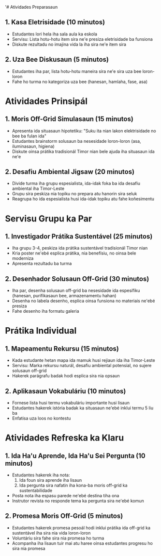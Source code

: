 '# Atividades Preparasaun

## 1. Kasa Eletrisidade (10 minutos)
- Estudantes lori hela iha sala aula ka eskola
- Servisu: Lista hotu-hotu item sira ne'e presiza eletrisidade ba funsiona
- Diskute rezultadu no imajina vida la iha sira ne'e item sira

## 2. Uza Bee Diskusaun (5 minutos)
- Estudantes iha par, lista hotu-hotu maneira sira ne'e sira uza bee loron-loron
- Fahe ho turma no kategoriza uza bee (hanesan, hamlaha, fase, asa)

# Atividades Prinsipál

## 1. Moris Off-Grid Simulasaun (15 minutos)
- Apresenta ida situasaun hipotetiku: "Suku ita nian lakon elektrisidade no bee ba fulan ida"
- Estudantes brainstorm solusaun ba nesesidade loron-loron (asa, iluminasaun, higiena)
- Diskute oinsa prátika tradisionál Timor nian bele ajuda iha situasaun ida ne'e

## 2. Desafiu Ambiental Jigsaw (20 minutos)
- Divide turma iha grupu espesialista, ida-idak foka ba ida desafiu ambiental iha Timor-Leste
- Grupu sira peskiza nia topiku no prepara atu hanorin sira seluk
- Reagrupa ho ida espesialista husi ida-idak topiku atu fahe koñesimentu

# Servisu Grupu ka Par

## 1. Investigador Prátika Sustentável (25 minutos)
- Iha grupu 3-4, peskiza ida prátika sustentável tradisionál Timor nian
- Kria poster ne'ebé esplica prátika, nia benefísiu, no oinsa bele moderniza
- Apresenta rezultadu ba turma

## 2. Desenhador Solusaun Off-Grid (30 minutos)
- Iha par, desenha solusaun off-grid ba nesesidade ida espesífiku (hanesan, purifikasaun bee, armazenamentu hahan)
- Desenha no labela desenho, esplica oinsa funsiona no materiais ne'ebé presiza
- Fahe desenho iha formatu galeria

# Prátika Individual

## 1. Mapeamentu Rekursu (15 minutos)
- Kada estudante hetan mapa ida mamuk husi rejiaun ida iha Timor-Leste
- Servisu: Marka rekursu naturál, desafiu ambiental potensial, no sujere solusaun off-grid
- Hakerek parágrafu badak hodi esplica sira nia opsaun

## 2. Aplikasaun Vokabuláriu (10 minutos)
- Fornese lista husi termu vokabuláriu importante husi lisaun
- Estudantes hakerek istória badak ka situasaun ne'ebé inklui termu 5 liu ba
- Enfatisa uza loos no kontestu

# Atividades Refreska ka Klaru

## 1. Ida Ha'u Aprende, Ida Ha'u Sei Pergunta (10 minutos)
- Estudantes hakerek iha nota:
  1. Ida foun sira aprende iha lisaun
  2. Ida pergunta sira nafatin iha kona-ba moris off-grid ka sustentabilidade
- Posta nota iha espasu parede ne'ebé destina tiha ona
- Instrutor revista no responde tema ka pergunta sira ne'ebé komun

## 2. Promesa Moris Off-Grid (5 minutos)
- Estudantes hakerek promesa pesoál hodi inklui prátika ida off-grid ka sustentável iha sira nia vida loron-loron
- Voluntáriu sira fahe sira nia promesa ho turma
- Acompanha iha lisaun tuir mai atu haree oinsa estudantes progresu ho sira nia promesa